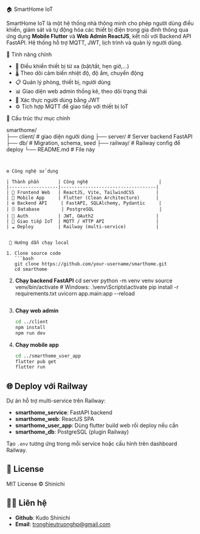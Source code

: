 
🏠 SmartHome IoT

SmartHome IoT là một hệ thống nhà thông minh cho phép người dùng điều khiển, giám sát và tự động hóa các thiết bị điện trong gia đình thông qua ứng dụng **Mobile Flutter** và **Web Admin ReactJS**, kết nối với Backend API FastAPI. Hệ thống hỗ trợ MQTT, JWT, lịch trình và quản lý người dùng.


🚀 Tính năng chính

- 📱 Điều khiển thiết bị từ xa (bật/tắt, hẹn giờ,...)
- 🌡️ Theo dõi cảm biến nhiệt độ, độ ẩm, chuyển động
- 📋 Quản lý phòng, thiết bị, người dùng
- 📊 Giao diện web admin thống kê, theo dõi trạng thái
- 🔐 Xác thực người dùng bằng JWT
- ⚙️ Tích hợp MQTT để giao tiếp với thiết bị IoT


 🧱 Cấu trúc thư mục chính


smarthome/    
├── client/                # giao diện người dùng
├── server/                # Server backend FastAPI
├── db/                    # Migration, schema, seed
├── railway/               # Railway config để deploy
└── README.md              # File này
```


⚙️ Công nghệ sử dụng

| Thành phần       | Công nghệ                          |
|------------------|-----------------------------------|
| 👤 Frontend Web   | ReactJS, Vite, TailwindCSS        |
| 📱 Mobile App     | Flutter (Clean Architecture)      |
| ⚙️ Backend API     | FastAPI, SQLAlchemy, Pydantic     |
| 🗄️ Database        | PostgreSQL                        |
| 🔐 Auth           | JWT, OAuth2                       |
| 📡 Giao tiếp IoT  | MQTT / HTTP API                   |
| ☁️ Deploy         | Railway (multi-service)           |


 🚀 Hướng dẫn chạy local

1. Clone source code
   ```bash
   git clone https://github.com/your-username/smarthome.git
   cd smarthome
   ```

2. **Chạy backend FastAPI**
   cd server
   python -m venv venv
   source venv/bin/activate      # Windows: .\venv\Scripts\activate
   pip install -r requirements.txt
   uvicorn app.main:app --reload
   ```

3. **Chạy web admin**
   ```bash
   cd ../client
   npm install
   npm run dev
   ```

4. **Chạy mobile app**
   ```bash
   cd ../smarthome_user_app
   flutter pub get
   flutter run
   ```


## 🌐 Deploy với Railway

Dự án hỗ trợ multi-service trên Railway:

- **smarthome_service**: FastAPI backend
- **smarthome_web**: ReactJS SPA
- **smarthome_user_app**: Dùng flutter build web rồi deploy nếu cần
- **smarthome_db**: PostgreSQL (plugin Railway)

Tạo `.env` tương ứng trong mỗi service hoặc cấu hình trên dashboard Railway.


## 📄 License

MIT License © Shinichi


## 👨‍💻 Liên hệ

- **Github**: Kudo Shinichi
- **Email**: tronghieutruonghp@gmail.com

